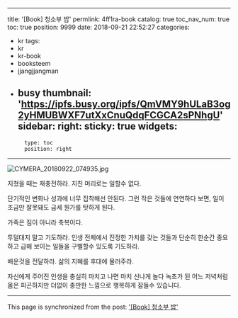 
---
title: '[Book] 청소부 밥'
permlink: 4ff1ra-book
catalog: true
toc_nav_num: true
toc: true
position: 9999
date: 2018-09-21 22:52:27
categories:
- kr
tags:
- kr
- kr-book
- booksteem
- jjangjjangman
- busy
thumbnail: 'https://ipfs.busy.org/ipfs/QmVMY9hULaB3og2yHMUBWXF7utXxCnuQdqFCGCA2sPNhgU'
sidebar:
    right:
        sticky: true
widgets:
    -
        type: toc
        position: right
---


![CYMERA_20180922_074935.jpg](https://ipfs.busy.org/ipfs/QmVMY9hULaB3og2yHMUBWXF7utXxCnuQdqFCGCA2sPNhgU)

지쳤을 때는 재충전하라.
지친 머리로는 일할수 없다.

단기적인 변화나 성과에
너무 집착해선 안된다.
그런 작은 것들에 연연하다 보면,
일이 조금만 잘못돼도
금세 뭔가를 탓하게 된다.

가족은 짐이 아니라 축복이다.

투덜대지 말고 기도하라.
인생 전체에서 진정한 가치를 갖는 것들과
단순히 한순간 중요하고 급해 보이는 일들을
구별할수 있도록 기도하라.

배운것을 전달하라.
삶의 지혜를 후대에 물러주라.

자신에게 주어진 인생을 충실히 마치고 나면
마치 신나게 놀다 녹초가 된 어느 저녁처럼
몸은 피곤하지만 더없이 충만한 느낌으로
행복하게 잠들수 있습니다.

- - -

This page is synchronized from the post: ['[Book] 청소부 밥'](https://steemit.com/@lucky2015/4ff1ra-book)
